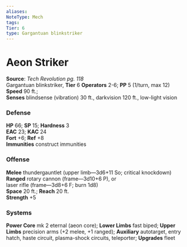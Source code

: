 ```yaml
---
aliases: 
NoteType: Mech
tags: 
Tier: 6
type: Gargantuan blinkstriker
---
```


# Aeon Striker

**Source**:  _Tech Revolution pg. 118_  
Gargantuan blinkstriker, **Tier** 6 
**Operators** 2-6; **PP** 5 (1/turn, max 12)  
**Speed** 90 ft.;  
**Senses** blindsense (vibration) 30 ft., darkvision 120 ft., low-light vision

### Defense

**HP** 66; **SP** 15; **Hardness** 3  
**EAC** 23; **KAC** 24  
**Fort** +6; **Ref** +8  
**Immunities** construct immunities

### Offense

**Melee** thundergauntlet (upper limb—3d6+11 So; critical knockdown)  
**Ranged** rotary cannon (frame—3d10+6 P), or  
laser rifle (frame—3d8+6 F; burn 1d8)  
**Space** 20 ft.; **Reach** 20 ft.  
**Strength** +5

### Systems

**Power Core** mk 2 eternal (aeon core); **Lower Limbs** fast biped; **Upper Limbs** precision arms (+2 melee, +1 ranged); **Auxiliary** autotarget, entry hatch, haste circuit, plasma-shock circuits, teleporter; **Upgrades** fleet
